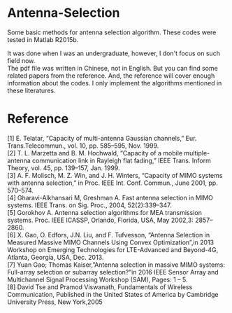 # Antenna-Selection
Some basic methods for antenna selection algorithm. These codes were tested in Matlab R2015b.

It was done when I was an undergraduate, however, I don't focus on such field now.  
The pdf file was written in Chinese, not in English. But you can find some related papers from the reference. And, the reference will cover enough information about the codes. I only implement the algorithms mentioned in these literatures.

# Reference
[1] E. Telatar, “Capacity of multi-antenna Gaussian channels,” Eur. Trans.Telecommun., vol. 10, pp. 585–595, Nov. 1999.  
[2] T. L. Marzetta and B. M. Hochwald, “Capacity of a mobile multiple-antenna communication link in Rayleigh flat fading,” IEEE Trans. Inform Theory, vol. 45, pp. 139–157, Jan. 1999.  
[3] A. F. Molisch, M. Z. Win, and J. H. Winters, “Capacity of MIMO systems with antenna selection,” in Proc. IEEE Int. Conf. Commun., June
2001, pp. 570–574.  
[4] Gharavi-Alkhansari M, Greshman A. Fast antenna selection in MIMO systems. IEEE Trans. on Sig. Proc., 2004, 52(2):339–347.  
[5] Gorokhov A. Antenna selection algorithms for MEA transmission  
systems. Proc. IEEE ICASSP, Orlando, Florida, USA, May 2002,3: 2857–2860.  
[6] X. Gao, O. Edfors, J.N. Liu, and F. Tufvesson, “Antenna Selection in Measured Massive MIMO Channels Using Convex Optimization”,in 2013 Workshop on Emerging Technologies for LTE-Advanced and Beyond-4G, Atlanta, Georgia, USA, Dec. 2013.  
[7] Yuan Gao; Thomas Kaiser,”Antenna selection in massive MIMO systems: Full-array selection or subarray selection?”in 2016 IEEE Sensor Array and Multichannel Signal Processing Workshop (SAM), Pages: 1 – 5.  
[8] David Tse and Pramod Viswanath, Fundamentals of Wireless Communication, Published in the United States of America by Cambridge University Press, New York,2005

